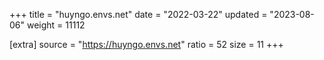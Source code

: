 +++
title = "huyngo.envs.net"
date = "2022-03-22"
updated = "2023-08-06"
weight = 11112

[extra]
source = "https://huyngo.envs.net"
ratio = 52
size = 11
+++
